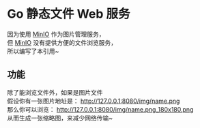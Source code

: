 # Go 静态文件 Web 服务

因为使用 [MinIO](https://github.com/minio/minio) 作为图片管理服务，  
但 [MinIO](https://github.com/minio/minio) 没有提供方便的文件浏览服务，  
所以编写了本引用~

## 功能
除了能浏览文件外，如果是图片文件  
假设你有一张图片地址是： http://127.0.0.1:8080/img/name.png  
那么你可以浏览： http://127.0.0.1:8080/img/name.png_180x180.png  
从而生成一张缩略图，来减少网络传输~